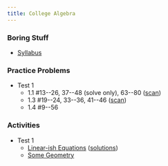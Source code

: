 ```yaml
---
title: College Algebra
---
```


### Boring Stuff

* [Syllabus](/pdf/classes/coal/coal-syllabus.pdf)

### Practice Problems

* Test 1
    * 1.1 #13--26, 37--48 (solve only), 63--80 ([scan](/pdf/scans/classes/coal/dugopolski/1-1-ex.pdf))
    * 1.3 #19--24, 33--36, 41--46 ([scan](/pdf/scans/classes/coal/dugopolski/1-3-ex.pdf))
    * 1.4 #9--56
<!--     * 1.5 5-60 -->
<!--     * 1.5 1-26, 35-64 -->
<!-- * Test 2 -->
<!--     * 1.7 15-26, 45-68, 59-76 -->
<!--     * 2.1 19-24, 67-78 -->
<!--     * 2.2 7-46, 61-72 -->
<!--     * 2.3 35-44, 61-80 -->
<!-- * Test 3 -->
<!--     * 3.2 41-80 -->

### Activities

* Test 1
    * [Linear-ish Equations](/pdf/classes/coal/coal-a01-linear-ish-equations.pdf) ([solutions](/pdf/classes/coal/coal-soln-a01-linear-ish-equations.pdf))
    * [Some Geometry](/pdf/classes/coal/coal-a02-some-geometry.pdf) <!-- ([solutions](/pdf/classes/coal/coal-soln-a02-some-geometry.pdf)) -->

<!-- 3. [Compound Equations](/pdf/classes/coal/coal-a03-compound-equations.pdf) ([solutions](/pdf/classes/coal/coal-soln-a03-compound-equations.pdf)) -->
<!-- 4. [Functions](/pdf/classes/coal/coal-a04-functions.pdf) ([solutions](/pdf/classes/coal/coal-soln-a04-functions.pdf)) -->
<!-- 5. [Transformations](/pdf/classes/coal/coal-a05-transformations.pdf) -->
<!-- 6. [Polynomials](/pdf/classes/coal/coal-a06-polynomials.pdf) -->
<!-- 7. [Polynomials II](/pdf/classes/coal/coal-a07-polynomials-ii.pdf) -->
<!-- 8. [Exponentials and Logs](/pdf/classes/coal/coal-a08-exponentials-and-logs.pdf) -->


<!-- ### Test Reviews -->

<!-- 1. [Test 1](/pdf/classes/coal/coal-r1-equations-and-geometry.pdf) ([solutions](/pdf/classes/coal/coal-soln-r1-equations-and-geometry.pdf)) -->
<!-- 2. [Test 2](/pdf/classes/coal/coal-r2-functions.pdf) -->
<!-- 3. [Test 3](/pdf/classes/coal/coal-r3-polynomials.pdf) -->
<!-- 4. [Test 4](/pdf/classes/coal/coal-r4-exponentials-and-logs.pdf) -->


<!-- ### Toys -->

<!-- * [Transformations (live demo)](/classes/coal/transformations-live-demo.html): Play with transformations of equations. -->
<!-- * [Symmetry (live demo)](/classes/coal/symmetry-live-demo.html): Look for symmetries. -->

